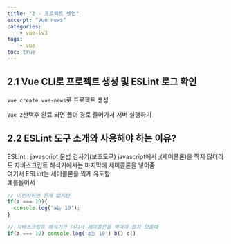 ```yaml
--- 
title: "2 - 프로젝트 셋업" 
excerpt: "Vue news"
categories: 
    - vue-lv3
tags: 
    - vue
toc: true
--- 
```


## 2.1 Vue CLI로 프로젝트 생성 및 ESLint 로그 확인

`vue create vue-news`로 프로젝트 생성

`Vue 2`선택후 완료 되면 폴더 경로 들어가서 서버 실행하기

## 2.2 ESLint 도구 소개와 사용해야 하는 이유?

ESLint : javascript 문법 검사기(보조도구)
javascript에서 ;(세미콜론)을 찍지 않더라도 자바스크립트 해석기에서는 마지막에 세미콜론을 넣어줌  
여기서 ESLint는 세미콜론을 찍게 유도함  
예를들어서  

```javascript
// 이런식이면 문제 없지만
if(a === 10){
  console.log('a는 10');
}

// 자바스크립트 해석기가 어디서 세미콜론을 찍어야 할지 모를때
if(a === 10) console.log('a는 10') b() c()
```

